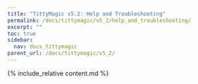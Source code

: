 ```yaml
---
title: "TittyMagic v5.2: Help and Troubleshooting"
permalink: /docs/tittymagic/v5_2/help_and_troubleshooting/
excerpt: ""
toc: true
sidebar:
  nav: docs_tittymagic
parent_url: /docs/tittymagic/v5_2/
---
```


{% include_relative content.md %}
